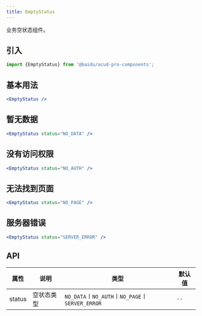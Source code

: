 ```yaml
---
title: EmptyStatus
---
```


业务空状态组件。

## 引入

```js
import {EmptyStatus} from '@baidu/acud-pro-components';
```

## 基本用法

```jsx live fff
<EmptyStatus />
```

## 暂无数据

```jsx live fff
<EmptyStatus status="NO_DATA" />
```

## 没有访问权限

```jsx live fff
<EmptyStatus status="NO_AUTH" />
```

## 无法找到页面

```jsx live fff
<EmptyStatus status="NO_PAGE" />
```

## 服务器错误

```jsx live fff
<EmptyStatus status="SERVER_ERROR" />
```

## API

| 属性   | 说明       | 类型                                            | 默认值 |
| ------ | ---------- | ----------------------------------------------- | ------ |
| status | 空状态类型 | `NO_DATA`〡`NO_AUTH`〡`NO_PAGE`〡`SERVER_ERROR` | `--`   |
